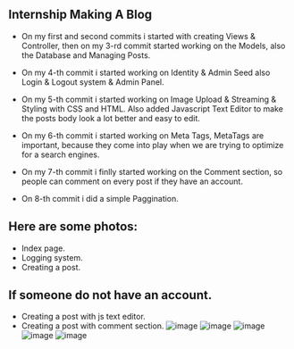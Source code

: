 ## Internship Making A Blog

- On my first and second commits i started with creating Views & Controller, then on my 3-rd commit started working on the Models, also the Database and Managing Posts.

- On my 4-th commit i started working on Identity & Admin Seed also Login & Logout system & Admin Panel.

- On my 5-th commit i started working on Image Upload & Streaming & Styling with CSS and HTML. Also added Javascript Text Editor to make the posts body look a lot better and easy to edit.

- On my 6-th commit i started working on Meta Tags, MetaTags are important, because they come into play when we are trying to optimize for a search engines.

- On my 7-th commit i finlly started working on the Comment section, so people can comment on every post if they have an account.

- On 8-th commit i did a simple Paggination.


## Here are some photos:

 - Index page.
 - Logging system.
 - Creating a post.
 
 ## If someone do not have an account.
  - Creating a post with js text editor. 
  - Creating a post with comment section.
![image](https://user-images.githubusercontent.com/109627707/192227270-80f2712c-9231-48c4-be89-10249c6ac6a8.png)
![image](https://user-images.githubusercontent.com/109627707/192227414-256932e0-7ae6-4d79-bf35-cfa0fd87d205.png)
![image](https://user-images.githubusercontent.com/109627707/192227543-ab064cb0-585d-4393-bf00-96ad5fe0d9a8.png)
![image](https://user-images.githubusercontent.com/109627707/192227741-c68ac449-0048-426c-a797-128a8b0448d9.png)
![image](https://user-images.githubusercontent.com/109627707/192229039-afac0693-9268-4b35-bd19-362acfcb739e.png)







